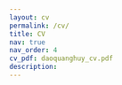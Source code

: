 ```yaml
---
layout: cv
permalink: /cv/
title: CV
nav: true
nav_order: 4
cv_pdf: daoquanghuy_cv.pdf
description: 
---
```


